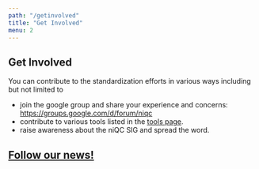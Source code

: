 ```yaml
---
path: "/getinvolved"
title: "Get Involved"
menu: 2
---
```


## Get Involved

You can contribute to the standardization efforts in various ways including but not limited to
 - join the google group and share your experience and concerns: https://groups.google.com/d/forum/niqc
 - contribute to various tools listed in the [tools page](/tools).
 - raise awareness about the niQC SIG and spread the word.

## [Follow our news!](https://incf.github.io/niQC/rss.xml)
